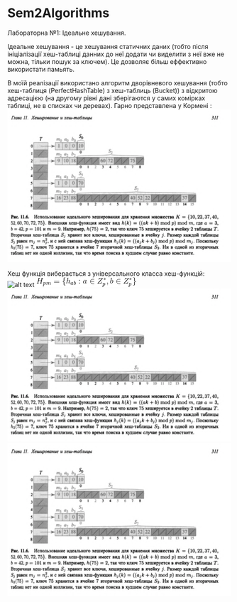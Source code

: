 # Sem2Algorithms

Лабораторна №1: Ідеальне хешування.

Ідеальне хешування - це хешування статичних даних (тобто після ініціалізації хеш-таблиці данних до неї додати чи виделити з неї вже не можна, тільки пошук за ключем).
Це дозволяє більш еффективно використати памьять.

В моїй реалізації використано алгоритм дворівневого хешування (тобто хеш-таблиця (PerfectHashTable) з хеш-таблиць (Bucket)) з відкритою адресацією (на другому рівні дані зберігаются у самих комірках таблиці, не в списках чи деревах). Гарно представлена у Кормені : 
![alt text](https://github.com/BBJayy/Sem2Algorithms/blob/Z%231/ReadmeImages/PerfectHashTableCormen.png)

Хеш функція виберається з універсального класса хеш-функцій: 
![alt text](CodeCogsEqn.gif)
![alt text](ReadmeImages/CodeCogsEqn.gif)
![alt text](https://github.com/BBJayy/Sem2Algorithms/blob/Z%231/ReadmeImages/PerfectHashTableCormen.png)
![alt text](https://github.com/BBJayy/Sem2Algorithms/blob/Z%231/ReadmeImages/PerfectHashTableCormen.png)

